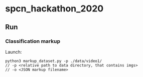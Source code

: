 # spcn_hackathon_2020

## Run

### Classification markup

Launch:
```
python3 markup_dataset.py -p ./data/video1/ 
// -p <relative path to data directory, that contains imgs>
// -o <JSON markup filename>
``` 
